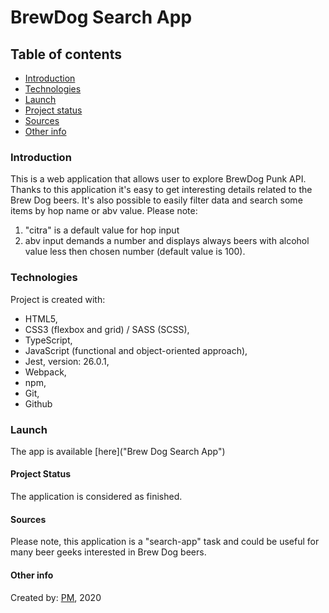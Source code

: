 # BrewDog Search App

## Table of contents

- [Introduction](#introduction)
- [Technologies](#technologies)
- [Launch](#launch)
- [Project status](#project-status)
- [Sources](#sources)
- [Other info](#other-info)

### Introduction

This is a web application that allows user to explore BrewDog Punk API. Thanks to this application it's easy to get interesting details related to the Brew Dog beers. It's also possible to easily filter data and search some items by hop name or abv value. Please note:

1. "citra" is a default value for hop input
2. abv input demands a number and displays always beers with alcohol value less then chosen number (default value is 100).

### Technologies

Project is created with:

- HTML5,
- CSS3 (flexbox and grid) / SASS (SCSS),
- TypeScript,
- JavaScript (functional and object-oriented approach),
- Jest, version: 26.0.1,
- Webpack,
- npm,
- Git,
- Github

### Launch

The app is available [here]("Brew Dog Search App")

#### Project Status

The application is considered as finished.

#### Sources

Please note, this application is a "search-app" task and could be useful for many beer geeks interested in Brew Dog beers.

#### Other info

Created by: [PM](https://github.com/bevviemarsh "The Author's GitHub Repository"), 2020
